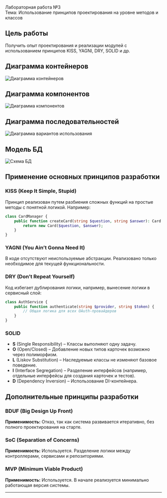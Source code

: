 Лабораторная работа №3\
Тема: Использование принципов проектирования на уровне методов и классов

## Цель работы

Получить опыт проектирования и реализации модулей с использованием принципов KISS, YAGNI, DRY, SOLID и др.

## Диаграмма контейнеров

![Диаграмма контейнеров](container-diagram.png)

## Диаграмма компонентов

![Диаграмма компонентов](component-diagram.png)

## Диаграмма последовательностей

![Диаграмма вариантов использования](diagram.png)

## Модель БД

![Схема БД](database-diagram.png)

## Применение основных принципов разработки

### KISS (Keep It Simple, Stupid)

Принцип реализован путем разбиения сложных функций на простые методы с понятной логикой. Например:

```php
class CardManager {
    public function createCard(string $question, string $answer): Card {
        return new Card($question, $answer);
    }
}
```

### YAGNI (You Ain’t Gonna Need It)

В коде отсутствуют неиспользуемые абстракции. Реализовано только необходимое для текущей функциональности.

### DRY (Don’t Repeat Yourself)

Код избегает дублирования логики, например, вынесение логики в сервисный слой:

```php
class AuthService {
    public function authenticate(string $provider, string $token) {
        // Общая логика для всех OAuth-провайдеров
    }
}
```

### SOLID

- **S** (Single Responsibility) – Классы выполняют одну задачу.
- **O** (Open/Closed) – Добавление новых типов карточек возможно через полиморфизм.
- **L** (Liskov Substitution) – Наследуемые классы не изменяют базовое поведение.
- **I** (Interface Segregation) – Разделение интерфейсов (например, отдельные интерфейсы для создания карточек и тестов).
- **D** (Dependency Inversion) – Использование DI-контейнера.

## Дополнительные принципы разработки

### BDUF (Big Design Up Front)

**Применимость:** Отказ, так как система развивается итеративно, без полного проектирования на старте.

### SoC (Separation of Concerns)

**Применимость:** Используется. Разделение логики между контроллерами, сервисами и репозиториями.

### MVP (Minimum Viable Product)

**Применимость:** Используется. В начале реализуется минимально работающая версия системы.

---